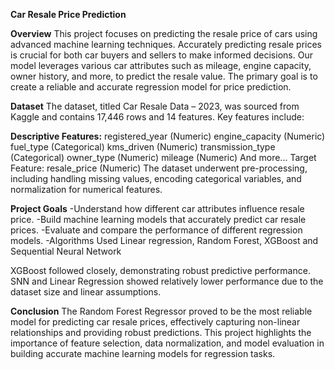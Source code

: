**Car Resale Price Prediction**

**Overview**
This project focuses on predicting the resale price of cars using advanced machine learning techniques. Accurately predicting resale prices is crucial for both car buyers and sellers to make informed decisions. Our model leverages various car attributes such as mileage, engine capacity, owner history, and more, to predict the resale value. The primary goal is to create a reliable and accurate regression model for price prediction.

**Dataset**
The dataset, titled Car Resale Data – 2023, was sourced from Kaggle and contains 17,446 rows and 14 features.
Key features include:

**Descriptive Features:**
registered_year (Numeric)
engine_capacity (Numeric)
fuel_type (Categorical)
kms_driven (Numeric)
transmission_type (Categorical)
owner_type (Numeric)
mileage (Numeric)
And more...
Target Feature:
resale_price (Numeric)
The dataset underwent pre-processing, including handling missing values, encoding categorical variables, and normalization for numerical features.

**Project Goals**
-Understand how different car attributes influence resale price.
-Build machine learning models that accurately predict car resale prices.
-Evaluate and compare the performance of different regression models.
-Algorithms Used Linear regression, Random Forest, XGBoost and Sequential Neural Network

XGBoost followed closely, demonstrating robust predictive performance.
SNN and Linear Regression showed relatively lower performance due to the dataset size and linear assumptions.

**Conclusion**
The Random Forest Regressor proved to be the most reliable model for predicting car resale prices, effectively capturing non-linear relationships and providing robust predictions. This project highlights the importance of feature selection, data normalization, and model evaluation in building accurate machine learning models for regression tasks.

